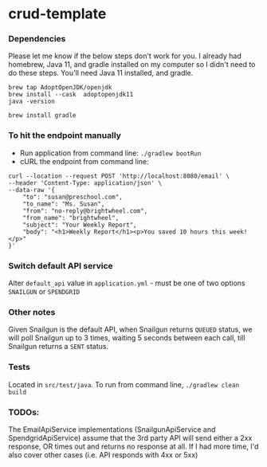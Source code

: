 # crud-template

### Dependencies
Please let me know if the below steps don't work for you. I already had homebrew, Java 11, and gradle installed on my computer so I didn't need to do these steps.
You'll need Java 11 installed, and gradle.
```
brew tap AdoptOpenJDK/openjdk
brew install --cask  adoptopenjdk11
java -version

brew install gradle
```

### To hit the endpoint manually
- Run application from command line: `./gradlew bootRun`
- cURL the endpoint from command line:

```
curl --location --request POST 'http://localhost:8080/email' \
--header 'Content-Type: application/json' \
--data-raw '{
    "to": "susan@preschool.com",
    "to_name": "Ms. Susan",
    "from": "no-reply@brightwheel.com",
    "from_name": "brightwheel",
    "subject": "Your Weekly Report",
    "body": "<h1>Weekly Report</h1><p>You saved 10 hours this week!</p>"
}'
```

### Switch default API service
Alter `default_api` value in `application.yml` - must be one of two options `SNAILGUN` or `SPENDGRID`

### Other notes
Given Snailgun is the default API, when Snailgun returns `QUEUED` status, we will poll Snailgun up to 3 times, waiting 5 seconds between each call, till Snailgun returns a `SENT` status.

### Tests
Located in `src/test/java`. To run from command line, `./gradlew clean build`

### TODOs:
The EmailApiService implementations (SnailgunApiService and SpendgridApiService) assume that the 3rd party API will send either a 2xx response, OR times out and returns no response at all. If I had more time, I'd also cover other cases (i.e. API responds with 4xx or 5xx)

